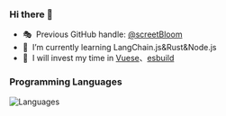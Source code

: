 


### Hi there 👋
- 🎭 &nbsp;Previous GitHub handle: [@screetBloom](https://github.com/screetBloom)
- 🌱 &nbsp;I’m currently learning LangChain.js&Rust&Node.js
- 🦄 &nbsp;I will invest my time in [Vuese](https://github.com/vuese/vuese)、[esbuild](https://github.com/evanw/esbuild)

### Programming Languages
![Languages](https://skillicons.dev/icons?i=js,nodejs,ts,rust)



<br>
<br>
